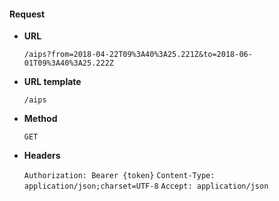 #### Request

* **URL**

  `/aips?from=2018-04-22T09%3A40%3A25.221Z&to=2018-06-01T09%3A40%3A25.222Z`

* **URL template**

  `/aips`

* **Method**

  `GET`

* **Headers**

  `Authorization: Bearer {token}`
  `Content-Type: application/json;charset=UTF-8`
  `Accept: application/json`
